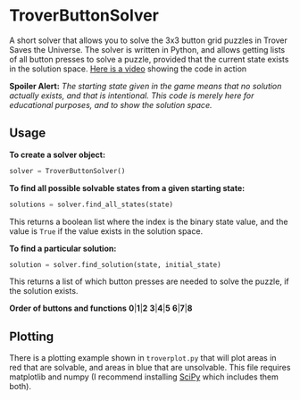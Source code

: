 # TroverButtonSolver
A short solver that allows you to solve the 3x3 button grid puzzles in Trover Saves the Universe. The solver is written in Python, and allows getting lists of all button presses to solve a puzzle, provided that the current state exists in the solution space. [Here is a video](https://www.youtube.com/watch?v=qhGqmsU4iM4) showing the code in action

**Spoiler Alert:**
*The starting state given in the game means that no solution actually exists, and that is intentional. This code is merely here for educational purposes, and to show the solution space.*

## Usage
**To create a solver object:**
```python
solver = TroverButtonSolver()
```

**To find all possible solvable states from a given starting state:**
```python
solutions = solver.find_all_states(state)
```
This returns a boolean list where the index is the binary state value, and the value is `True` if the value exists in the solution space.

**To find a particular solution:**
```python
solution = solver.find_solution(state, initial_state)
```
This returns a list of which button presses are needed to solve the puzzle, if the solution exists.

**Order of buttons and functions**
**0**|**1**|**2**
**3**|**4**|**5**
**6**|**7**|**8**

## Plotting
There is a plotting example shown in `troverplot.py` that will plot areas in red that are solvable, and areas in blue that are unsolvable. This file requires matplotlib and numpy (I recommend installing [SciPy](https://www.scipy.org/) which includes them both).
